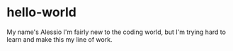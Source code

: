 # hello-world
My name's Alessio
I'm fairly new to the coding world, but I'm trying hard to learn and make this my line of work. 
